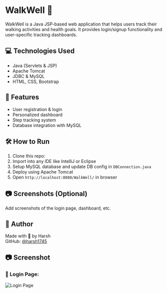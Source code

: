 # WalkWell 👣

WalkWell is a Java JSP-based web application that helps users track their walking activities and health goals. It provides login/signup functionality and user-specific tracking dashboards.

## 💻 Technologies Used

- Java (Servlets & JSP)
- Apache Tomcat
- JDBC & MySQL
- HTML, CSS, Bootstrap

## 🚀 Features

- User registration & login
- Personalized dashboard
- Step tracking system
- Database integration with MySQL

## 🛠️ How to Run

1. Clone this repo:
2. Import into any IDE like IntelliJ or Eclipse
3. Setup MySQL database and update DB config in `DBConnection.java`
4. Deploy using Apache Tomcat
5. Open `http://localhost:8080/WalkWell/` in browser

## 📷 Screenshots (Optional)
Add screenshots of the login page, dashboard, etc.

## 📌 Author

Made with 💖 by Harsh  
GitHub: [@harsh1745](https://github.com/harsh1745)

## 📷 Screenshot

### 🔐 Login Page:

![Login Page](screenshots/login-page.png)
